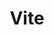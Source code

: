 ---
layout: home

title: Vite
titleTemplate: Alat Pengembangan Frontend Generasi Berikutnya

hero:
  name: Vite
  text: Alat Pengembangan Frontend Generasi Berikutnya
  tagline: Siapkan lingkungan pengembangan yang akhirnya dapat mengejar Anda.
  image:
    src: /logo-with-shadow.png
    alt: Vite
  actions:
    - theme: brand
      text: Mulai
      link: /guide/
    - theme: alt
      text: Mengapa Vite?
      link: /guide/why
    - theme: alt
      text: Lihat di GitHub
      link: https://github.com/vitejs/vite
    - theme: brand
      text: 🎉 ViteConf 23!
      link: https://viteconf.org/23/replay?utm=vite-homepage

features:
  - icon: 💡
    title: Mulai Server Secara Instan
    details: Pelayanan file sesuai permintaan melalui ESM asli, tanpa bundling yang diperlukan!
  - icon: ⚡️
    title: HMR Sangat Cepat
    details: Hot Module Replacement (HMR) yang tetap cepat tanpa memandang ukuran aplikasi.
  - icon: 🛠️
    title: Fitur Kaya
    details: Dukungan langsung untuk TypeScript, JSX, CSS, dan lainnya.
  - icon: 📦
    title: Pembangunan yang Dioptimalkan
    details: Pembangunan Rollup yang telah dikonfigurasi sebelumnya dengan dukungan mode multi-halaman dan mode perpustakaan.
  - icon: 🔩
    title: Plugin Universal
    details: Antarmuka plugin Rollup-superset yang dibagikan antara pengembangan dan pembangunan.
  - icon: 🔑
    title: API Sepenuhnya Diketik
    details: API programatik yang fleksibel dengan pengetikan TypeScript lengkap.
---
